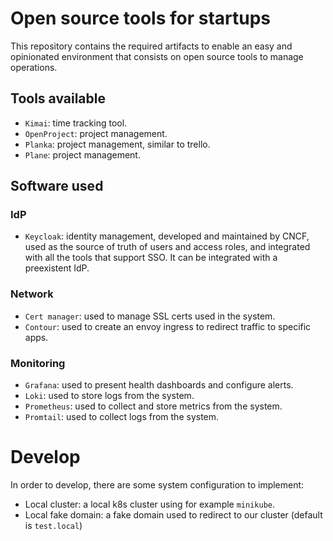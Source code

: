 # Open source tools for startups

This repository contains the required artifacts to enable an easy and opinionated environment that consists on open source tools to manage operations.

## Tools available

- `Kimai`: time tracking tool.
- `OpenProject`: project management.
- `Planka`: project management, similar to trello.
- `Plane`: project management.

## Software used

### IdP

- `Keycloak`: identity management, developed and maintained by CNCF, used as the source of truth of users and access roles, and integrated with all the tools that support SSO. It can be integrated with a preexistent IdP.

### Network

- `Cert manager`: used to manage SSL certs used in the system.
- `Contour`: used to create an envoy ingress to redirect traffic to specific apps.

### Monitoring

- `Grafana`: used to present health dashboards and configure alerts.
- `Loki`: used to store logs from the system.
- `Prometheus`: used to collect and store metrics from the system.
- `Promtail`: used to collect logs from the system.

# Develop

In order to develop, there are some system configuration to implement:

- Local cluster: a local k8s cluster using for example `minikube`.
- Local fake domain: a fake domain used to redirect to our cluster (default is `test.local`)

